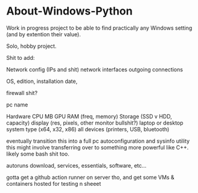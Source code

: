 # About-Windows-Python
Work in progress project to be able to find practically any Windows setting (and by extention their value). 

Solo, hobby project.  


Shit to add: 

Network config (IPs and shit)
network interfaces
outgoing connections

OS, edition, installation date,

firewall shit?

pc name

Hardware
    CPU
    MB
    GPU
    RAM (freq, memory)
    Storage (SSD v HDD, capacity)
    display (res, pixels, other monitor bullshit?)
    laptop or desktop
    system type (x64, x32, x86)
    all devices (printers, USB, bluetooth)

eventually transition this into a full pc autoconfiguration and sysinfo utility this might involve transferring over to something more powerful like C++. likely some bash shit too.

autoruns download, services, essentials, software, etc...

gotta get a github action runner on server tho, and get some VMs & containers hosted for testing n sheeet